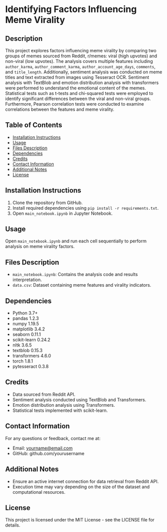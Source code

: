 # Identifying Factors Influencing Meme Virality

## Description
This project explores factors influencing meme virality by comparing two groups of memes sourced from Reddit, r/memes: viral (high upvotes) and non-viral (low upvotes). The analysis covers multiple features including `author_karma`, `author_comment_karma`, `author_account_age_days`, `comments`, and `title_length`. Additionally, sentiment analysis was conducted on meme titles and text extracted from images using Tesseract OCR. Sentiment analysis with TextBlob and emotion distribution analysis with transformers were performed to understand the emotional content of the memes. Statistical tests such as t-tests and chi-squared tests were employed to identify significant differences between the viral and non-viral groups. Furthermore, Pearson correlation tests were conducted to examine correlations between the features and meme virality.

## Table of Contents
- [Installation Instructions](#installation-instructions)
- [Usage](#usage)
- [Files Description](#files-description)
- [Dependencies](#dependencies)
- [Credits](#credits)
- [Contact Information](#contact-information)
- [Additional Notes](#additional-notes)
- [License](#license)

## Installation Instructions
1. Clone the repository from GitHub.
2. Install required dependencies using `pip install -r requirements.txt`.
3. Open `main_notebook.ipynb` in Jupyter Notebook.

## Usage
Open `main_notebook.ipynb` and run each cell sequentially to perform analysis on meme virality factors.

## Files Description
- `main_notebook.ipynb`: Contains the analysis code and results interpretation.
- `data.csv`: Dataset containing meme features and virality indicators.

## Dependencies
- Python 3.7+
- pandas 1.2.3
- numpy 1.19.5
- matplotlib 3.4.2
- seaborn 0.11.1
- scikit-learn 0.24.2
- nltk 3.6.5
- textblob 0.15.3
- transformers 4.6.0
- torch 1.8.1
- pytesseract 0.3.8

## Credits
- Data sourced from Reddit API.
- Sentiment analysis conducted using TextBlob and Transformers.
- Emotion distribution analysis using Transformers.
- Statistical tests implemented with scikit-learn.

## Contact Information
For any questions or feedback, contact me at:
- Email: yourname@email.com
- GitHub: github.com/yourusername

## Additional Notes
- Ensure an active internet connection for data retrieval from Reddit API.
- Execution time may vary depending on the size of the dataset and computational resources.

## License
This project is licensed under the MIT License - see the LICENSE file for details.
